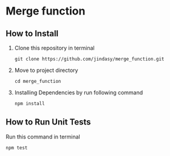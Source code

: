 # Merge function

## How to Install
1. Clone this repository in terminal
    ```
    git clone https://github.com/jindasy/merge_function.git
    ``` 
2. Move to project directory
    ```
    cd merge_function
    ```

3. Installing Dependencies by run following command
    ``` 
    npm install
    ```


## How to Run Unit Tests

Run this command in terminal
```
npm test
```